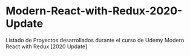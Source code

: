 ﻿# Modern-React-with-Redux-2020-Update
 
 Listado de Proyectos desarrollados durante el curso de Udemy Modern React with Redux [2020 Update]

